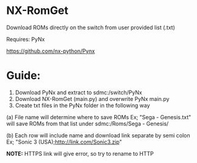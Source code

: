 # NX-RomGet

Download ROMs directly on the switch from user provided list (.txt)

Requires: PyNx

https://github.com/nx-python/Pynx


# Guide:

1. Download PyNx and extract to sdmc:/switch/PyNx
2. Download NX-RomGet (main.py) and overwrite PyNx main.py
3. Create txt files in the PyNx folder in the following way
 
(a) File name will determine where to save ROMs
    Ex; "Sega - Genesis.txt" will save ROMs from that list under sdmc:/Roms/Sega - Genesis/
 
(b) Each row will include name and download link separate by semi colon
    Ex; "Sonic 3 (USA);http://link.com/Sonic3.zip"
   
 **NOTE:** HTTPS link will give error, so try to rename to HTTP
